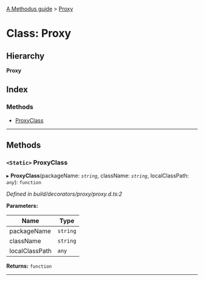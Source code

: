 [A Methodus guide](../README.md) > [Proxy](../classes/proxy.md)

# Class: Proxy

## Hierarchy

**Proxy**

## Index

### Methods

* [ProxyClass](proxy.md#proxyclass)

---

## Methods

<a id="proxyclass"></a>

### `<Static>` ProxyClass

▸ **ProxyClass**(packageName: *`string`*, className: *`string`*, localClassPath: *`any`*): `function`

*Defined in build/decorators/proxy/proxy.d.ts:2*

**Parameters:**

| Name | Type |
| ------ | ------ |
| packageName | `string` |
| className | `string` |
| localClassPath | `any` |

**Returns:** `function`

___

